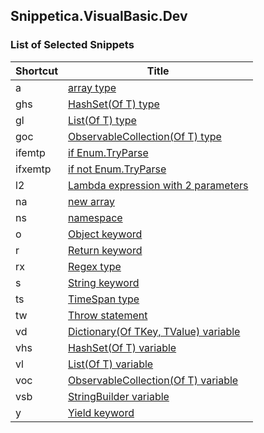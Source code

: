 ## Snippetica.VisualBasic.Dev

### List of Selected Snippets

Shortcut | Title
-------- | -----
a|[array type](ArrayOfTType.snippet)
ghs|[HashSet\(Of T\) type](HashSetOfTType.snippet)
gl|[List\(Of T\) type](ListOfTType.snippet)
goc|[ObservableCollection\(Of T\) type](ObservableCollectionOfTType.snippet)
ifemtp|[if Enum\.TryParse](IfEnumTryParse.snippet)
ifxemtp|[if not Enum\.TryParse](IfNotEnumTryParse.snippet)
l2|[Lambda expression with 2 parameters](LambdaExpressionWithTwoParameters.snippet)
na|[new array ](NewArrayOfT.snippet)
ns|[namespace](Namespace.snippet)
o|[Object keyword](ObjectKeyword.snippet)
r|[Return keyword](ReturnKeyword.snippet)
rx|[Regex type](Regex.snippet)
s|[String keyword](StringKeyword.snippet)
ts|[TimeSpan type](TimeSpanType.snippet)
tw|[Throw statement](ThrowStatement.snippet)
vd|[Dictionary\(Of TKey, TValue\) variable](DictionaryOfTKeyTValueVariable.snippet)
vhs|[HashSet\(Of T\) variable](HashSetOfTVariable.snippet)
vl|[List\(Of T\) variable](ListOfTVariable.snippet)
voc|[ObservableCollection\(Of T\) variable](ObservableCollectionOfTVariable.snippet)
vsb|[StringBuilder variable](StringBuilderVariable.snippet)
y|[Yield keyword](YieldKeyword.snippet)
